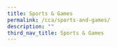 ```yaml
---
title: Sports & Games
permalink: /cca/sports-and-games/
description: ""
third_nav_title: Sports & Games
---
```

